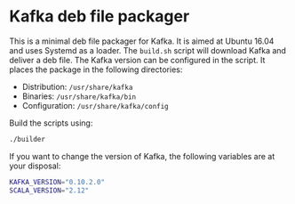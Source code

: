 # Kafka deb file packager

This is a minimal deb file packager for Kafka. It is aimed at Ubuntu 16.04
and uses Systemd as a loader. The `build.sh` script will download Kafka
and deliver a deb file. The Kafka version can be configured in the script.
It places the package in the following directories:

* Distribution: `/usr/share/kafka`
* Binaries: `/usr/share/kafka/bin`
* Configuration: `/usr/share/kafka/config`

Build the scripts using:
```bash
./builder
```

If you want to change the version of Kafka, the following variables are at
your disposal:
```bash
KAFKA_VERSION="0.10.2.0"
SCALA_VERSION="2.12"
```
